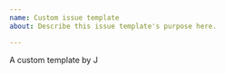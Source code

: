 ```yaml
---
name: Custom issue template
about: Describe this issue template's purpose here.

---
```


A custom template by J
